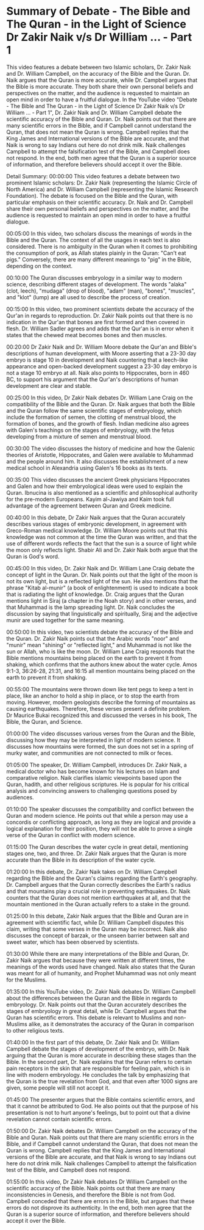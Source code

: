 # Summary of Debate - The Bible and The Quran - in the Light of Science Dr Zakir Naik v/s Dr William ... - Part 1

This video features a debate between two Islamic scholars, Dr. Zakir Naik and Dr. William Campbell, on the accuracy of the Bible and the Quran. Dr. Naik argues that the Quran is more accurate, while Dr. Campbell argues that the Bible is more accurate. They both share their own personal beliefs and perspectives on the matter, and the audience is requested to maintain an open mind in order to have a fruitful dialogue.
In the YouTube video "Debate - The Bible and The Quran - in the Light of Science Dr Zakir Naik v/s Dr William ... - Part 1", Dr. Zakir Naik and Dr. William Campbell debate the scientific accuracy of the Bible and Quran. Dr. Naik points out that there are many scientific errors in the Bible, and if Campbell cannot understand the Quran, that does not mean the Quran is wrong. Campbell replies that the King James and International versions of the Bible are accurate, and that Naik is wrong to say Indians out here do not drink milk. Naik challenges Campbell to attempt the falsification test of the Bible, and Campbell does not respond. In the end, both men agree that the Quran is a superior source of information, and therefore believers should accept it over the Bible.

Detail Summary: 
00:00:00
This video features a debate between two prominent Islamic scholars: Dr. Zakir Naik (representing the Islamic Circle of North America) and Dr. William Campbell (representing the Islamic Research Foundation). The debate is focused on the Bible and the Quran, with particular emphasis on their scientific accuracy. Dr. Naik and Dr. Campbell share their own personal beliefs and perspectives on the matter, and the audience is requested to maintain an open mind in order to have a fruitful dialogue.

00:05:00
In this video, two scholars discuss the meanings of words in the Bible and the Quran. The context of all the usages in each text is also considered. There is no ambiguity in the Quran when it comes to prohibiting the consumption of pork, as Allah states plainly in the Quran: "Can't eat pigs." Conversely, there are many different meanings to "pig" in the Bible, depending on the context.

00:10:00
The Quran discusses embryology in a similar way to modern science, describing different stages of development. The words "alaka" (clot, leech), "mudaga" (drop of blood), "adam" (man), "bones", "muscles", and "klot" (lump) are all used to describe the process of creation.

00:15:00
In this video, two prominent scientists debate the accuracy of the Qur'an in regards to reproduction. Dr. Zakir Naik points out that there is no indication in the Qur'an that bones are first formed and then covered in flesh. Dr. William Sadler agrees and adds that the Qur'an is in error when it states that the chewed meat becomes bones and then muscles.

00:20:00
Dr Zakir Naik and Dr. William Moore debate the Qur'an and Bible's descriptions of human development, with Moore asserting that a 23-30 day embryo is stage 10 in development and Naik countering that a leech-like appearance and open-backed development suggest a 23-30 day embryo is not a stage 10 embryo at all. Naik also points to Hippocrates, born in 460 BC, to support his argument that the Qur'an's descriptions of human development are clear and stable.

00:25:00
In this video, Dr Zakir Naik debates Dr. William Lane Craig on the compatibility of the Bible and the Quran. Dr. Naik argues that both the Bible and the Quran follow the same scientific stages of embryology, which include the formation of semen, the clotting of menstrual blood, the formation of bones, and the growth of flesh. Indian medicine also agrees with Galen's teachings on the stages of embryology, with the fetus developing from a mixture of semen and menstrual blood.

00:30:00
The video discusses the history of medicine and how the Galenic theories of Aristotle, Hippocrates, and Galen were available to Muhammad and the people around him. It also discusses the establishment of a new medical school in Alexandria using Galen's 16 books as its texts.

00:35:00
This video discusses the ancient Greek physicians Hippocrates and Galen and how their embryological ideas were used to explain the Quran. Ibnucina is also mentioned as a scientific and philosophical authority for the pre-modern Europeans. Kayim al-Jawiya and Kaim took full advantage of the agreement between Quran and Greek medicine.

00:40:00
In this debate, Dr Zakir Naik argues that the Quran accurately describes various stages of embryonic development, in agreement with Greco-Roman medical knowledge. Dr. William Moore points out that this knowledge was not common at the time the Quran was written, and that the use of different words reflects the fact that the sun is a source of light while the moon only reflects light. Shabir Ali and Dr. Zakir Naik both argue that the Quran is God's word.

00:45:00
In this video, Dr. Zakir Naik and Dr. William Lane Craig debate the concept of light in the Quran. Dr. Naik points out that the light of the moon is not its own light, but is a reflected light of the sun. He also mentions that the phrase "Kitab al-munir" (a book of enlightenment) is used to indicate a book that is radiating the light of knowledge. Dr. Craig argues that the Quran mentions light in Siraj (a chapter in the Noah story) and in other verses, and that Muhammad is the lamp spreading light. Dr. Naik concludes the discussion by saying that linguistically and spiritually, Siraj and the adjective munir are used together for the same meaning.

00:50:00
In this video, two scientists debate the accuracy of the Bible and the Quran. Dr. Zakir Naik points out that the Arabic words "noor" and "munir" mean "shining" or "reflected light," and Muhammad is not like the sun or Allah, who is like the moon. Dr. William Lane Craig responds that the Bible mentions mountains being placed on the earth to prevent it from shaking, which confirms that the authors knew about the water cycle. Amos 9:1-3, 36:26-28, 21:31, and 16:15 all mention mountains being placed on the earth to prevent it from shaking.

00:55:00
The mountains were thrown down like tent pegs to keep a tent in place, like an anchor to hold a ship in place, or to stop the earth from moving. However, modern geologists describe the forming of mountains as causing earthquakes. Therefore, these verses present a definite problem. Dr Maurice Bukai recognized this and discussed the verses in his book, The Bible, the Quran, and Science.

01:00:00
The video discusses various verses from the Quran and the Bible, discussing how they may be interpreted in light of modern science. It discusses how mountains were formed, the sun does not set in a spring of murky water, and communities are not connected to milk or feces.

01:05:00
The speaker, Dr. William Campbell, introduces Dr. Zakir Naik, a medical doctor who has become known for his lectures on Islam and comparative religion. Naik clarifies islamic viewpoints based upon the Quran, hadith, and other religious scriptures. He is popular for his critical analysis and convincing answers to challenging questions posed by audiences.

01:10:00
The speaker discusses the compatibility and conflict between the Quran and modern science. He points out that while a person may use a concordis or conflicting approach, as long as they are logical and provide a logical explanation for their position, they will not be able to prove a single verse of the Quran in conflict with modern science.

01:15:00
The Quran describes the water cycle in great detail, mentioning stages one, two, and three. Dr. Zakir Naik argues that the Quran is more accurate than the Bible in its description of the water cycle.

01:20:00
In this debate, Dr. Zakir Naik takes on Dr. William Campbell regarding the Bible and the Quran's claims regarding the Earth's geography. Dr. Campbell argues that the Quran correctly describes the Earth's radius and that mountains play a crucial role in preventing earthquakes. Dr. Naik counters that the Quran does not mention earthquakes at all, and that the mountain mentioned in the Quran actually refers to a stake in the ground.

01:25:00
In this debate, Zakir Naik argues that the Bible and Quran are in agreement with scientific fact, while Dr. William Campbell disputes this claim, writing that some verses in the Quran may be incorrect. Naik also discusses the concept of barzak, or the unseen barrier between salt and sweet water, which has been observed by scientists.

01:30:00
While there are many interpretations of the Bible and Quran, Dr. Zakir Naik argues that because they were written at different times, the meanings of the words used have changed. Naik also states that the Quran was meant for all of humanity, and Prophet Muhammad was not only meant for the Muslims.

01:35:00
In this YouTube video, Dr. Zakir Naik debates Dr. William Campbell about the differences between the Quran and the Bible in regards to embryology. Dr. Naik points out that the Quran accurately describes the stages of embryology in great detail, while Dr. Campbell argues that the Quran has scientific errors. This debate is relevant to Muslims and non-Muslims alike, as it demonstrates the accuracy of the Quran in comparison to other religious texts.

01:40:00
In the first part of this debate, Dr. Zakir Naik and Dr. William Campbell debate the stages of development of the embryo, with Dr. Naik arguing that the Quran is more accurate in describing these stages than the Bible. In the second part, Dr. Naik explains that the Quran refers to certain pain receptors in the skin that are responsible for feeling pain, which is in line with modern embryology. He concludes the talk by emphasizing that the Quran is the true revelation from God, and that even after 1000 signs are given, some people will still not accept it.

01:45:00
The presenter argues that the Bible contains scientific errors, and that it cannot be attributed to God. He also points out that the purpose of his presentation is not to hurt anyone's feelings, but to point out that a divine revelation cannot contain scientific errors.

01:50:00
Dr. Zakir Naik debates Dr. William Campbell on the accuracy of the Bible and Quran. Naik points out that there are many scientific errors in the Bible, and if Campbell cannot understand the Quran, that does not mean the Quran is wrong. Campbell replies that the King James and International versions of the Bible are accurate, and that Naik is wrong to say Indians out here do not drink milk. Naik challenges Campbell to attempt the falsification test of the Bible, and Campbell does not respond.

01:55:00
In this video, Dr Zakir Naik debates Dr William Campbell on the scientific accuracy of the Bible. Naik points out that there are many inconsistencies in Genesis, and therefore the Bible is not from God. Campbell conceded that there are errors in the Bible, but argues that these errors do not disprove its authenticity. In the end, both men agree that the Quran is a superior source of information, and therefore believers should accept it over the Bible.


